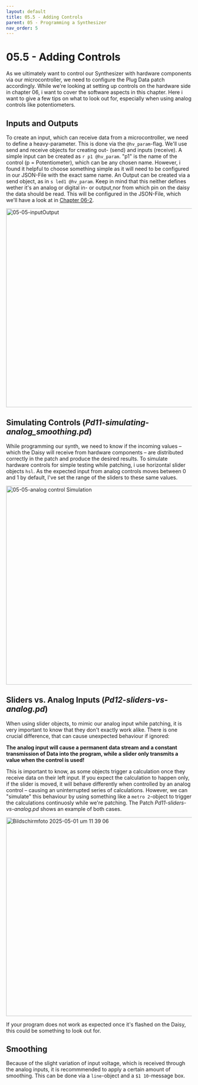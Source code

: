 ```yaml
---
layout: default
title: 05.5 - Adding Controls
parent: 05 - Programming a Synthesizer
nav_order: 5
---
```


# 05.5 - Adding Controls

As we ultimately want to control our Synthesizer with hardware components via our microcontroller, we need to configure the Plug Data patch accordingly. While we're looking at setting up controls on the hardware side in chapter 06, i want to cover the software aspects in this chapter. Here i want to give a few tips on what to look out for, especially when using analog controls like potentiometers. 

## Inputs and Outputs

To create an input, which can receive data from a microcontroller, we need to define a heavy-parameter. This is done via the `@hv_param`-flag. We'll use send and receive objects for creating out- (send) and inputs (receive). A simple input can be created as `r p1 @hv_param`. "p1" is the name of the control (p = Potentiometer), which can be any chosen name. However, i found it helpful to choose something simple as it will need to be configured in our JSON-File with the exact same name. An Output can be created via a send object, as in `s led1 @hv_param`. Keep in mind that this neither defines wether it's an analog or digital in- or output,nor from which pin on the daisy the data should be read. This will be configured in the JSON-File, which we'll have a look at in [Chapter 06-2](chapter-06/06-2-analog-read.md). 

<img width="540" alt="05-05-inputOutput" src="https://github.com/user-attachments/assets/48a5b8bc-3e07-479c-af0e-fe1bbcc22d52" />

## Simulating Controls (_Pd11-simulating-analog_smoothing.pd_)

While programming our synth, we need to know if the incoming values – which the Daisy will receive from hardware components – are distributed correctly in the patch and produce the desired results. To simulate hardware controls for simple testing while patching, i use horizontal slider objects `hsl`. As the expected input from analog controls moves between 0 and 1 by default, I've set the range of the sliders to these same values. 

<img width="540" alt="05-05-analog control Simulation" src="https://github.com/user-attachments/assets/db9920f6-4458-4189-9aa8-247fc41cdd91" />

## Sliders vs. Analog Inputs (_Pd12-sliders-vs-analog.pd_)

When using slider objects, to mimic our analog input while patching, it is very important to know that they don't exactly work alike. There is one crucial difference, that can cause unexpected behaviour if ignored: 

**The analog input will cause a permanent data stream and a constant transmission of Data into the program, while a slider only transmits a value when the control is used!**

This is important to know, as some objects trigger a calculation once they receive data on their left input. If you expect the calculation to happen only, if the slider is moved, it will behave differently when controlled by an analog control – causing an uninterrupted series of calculations. However, we can "simulate" this behaviour by using something like a `metro 2`-object to trigger the calculations continuosly while we're patching.  The Patch _Pd11-sliders-vs-analog.pd_ shows an example of both cases. 

<img width="540" alt="Bildschirmfoto 2025-05-01 um 11 39 06" src="https://github.com/user-attachments/assets/a784dec3-f9e5-40f8-b011-b804f4b73e35" />

If your program does not work as expected once it's flashed on the Daisy, this could be something to look out for.

## Smoothing

Because of the slight variation of input voltage, which is received through the analog inputs, it is recommmended to apply a certain amount of smoothing. This can be done via a `line`-object and a `$1 10`-message box.


